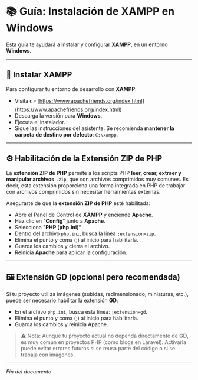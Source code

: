 # 📚 Guía: Instalación de XAMPP en Windows

Esta guía te ayudará a instalar y configurar **XAMPP**, en un entorno **Windows**.

---

## 🧰 Instalar XAMPP

Para configurar tu entorno de desarrollo con **XAMPP**:

* Visita 👉 [https://www.apachefriends.org/index.html](https://www.apachefriends.org/index.html)
* Descarga la versión para **Windows**.
* Ejecuta el instalador.
* Sigue las instrucciones del asistente. Se recomienda **mantener la carpeta de destino por defecto**: `C:\xampp`.

---

## ⚙️ Habilitación de la Extensión ZIP de PHP

La **extensión ZIP de PHP** permite a los scripts PHP **leer, crear, extraer y manipular archivos** `.zip`, que son archivos comprimidos muy comunes. Es decir, esta extensión proporciona una forma integrada en PHP de trabajar con archivos comprimidos sin necesitar herramientas externas.

Asegurarte de que la **extensión ZIP de PHP** esté habilitada:

* Abre el Panel de Control de **XAMPP** y enciende **Apache**.
* Haz clic en "**Config**" junto a **Apache**.
* Selecciona "**PHP (php.ini)"**.
* Dentro del archivo `php.ini`, busca la línea `;extension=zip`.
* Elimina el punto y coma (;) al inicio para habilitarla.
* Guarda los cambios y cierra el archivo.
* Reinicia **Apache** para aplicar la configuración.

---

## 🖼️ Extensión GD (opcional pero recomendada)

Si tu proyecto utiliza imágenes (subidas, redimensionado, miniaturas, etc.), puede ser necesario habilitar la extensión **GD**:

* En el archivo `php.ini`, busca esta línea: `;extension=gd`.
* Elimina el punto y coma (;) al inicio para habilitarla.
* Guarda los cambios y reinicia Apache.

> ⚠️ Nota: Aunque tu proyecto actual no dependa directamente de **GD**, es muy común en proyectos PHP (como blogs en Laravel). Activarla puede evitar errores futuros si se reusa parte del código o si se trabaja con imágenes.

---

*Fin del documento*
